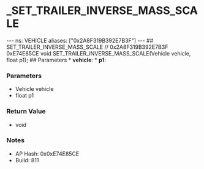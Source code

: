 # _SET_TRAILER_INVERSE_MASS_SCALE

--- ns: VEHICLE aliases: ["0x2A8F319B392E7B3F"] --- ## SET_TRAILER_INVERSE_MASS_SCALE  // 0x2A8F319B392E7B3F 0xE74E85CE void SET_TRAILER_INVERSE_MASS_SCALE(Vehicle vehicle, float p1);  ## Parameters * **vehicle**: * **p1**:

### Parameters
* Vehicle vehicle
* float p1

### Return Value
* void

### Notes
* AP Hash: 0x0xE74E85CE
* Build: 811

